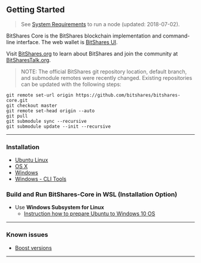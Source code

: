 ## Getting Started

> See [System Requirements](../nodes_full_witness/full_nodes.md#system-requirements) to run a node (updated: 2018-07-02).

BitShares Core is the BitShares blockchain implementation and command-line interface. The web wallet is [BitShares UI](https://github.com/bitshares/bitshares-ui).

Visit [BitShares.org](https://bitshares.org/) to learn about BitShares and join the community at [BitSharesTalk.org](https://bitsharestalk.org/).


> NOTE: The official BitShares git repository location, default branch, and submodule remotes were recently changed. Existing repositories can be updated with the following steps:

    git remote set-url origin https://github.com/bitshares/bitshares-core.git
    git checkout master
    git remote set-head origin --auto
    git pull
    git submodule sync --recursive
    git submodule update --init --recursive


***

### Installation

- [Ubuntu Linux](../installation/build_ubuntu.md#building-on-ubuntu)
- [OS X](../installation/build_osx.md#building-on-os-x)
- [Windows](../installation/build_windows.md#building-on-windows)
- [Windows - CLI Tools](../installation/windows_cli_tool.md#cli-wallet-on-windows-x64)

### Build and Run BitShares-Core in WSL (Installation Option)
- Use **Windows Subsystem for Linux**
  - [Instruction how to prepare Ubuntu to Windows 10 OS](../installation/wsl.md#windows-subsystem-for-linux-wsl) 

***

### Known issues

- [Boost versions](../installation/boost_versions.md#boost-version)

***

